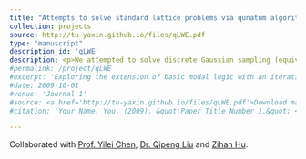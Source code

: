 ```yaml
---
title: "Attempts to solve standard lattice problems via qunatum algorithms"
collection: projects
source: http://tu-yaxin.github.io/files/qLWE.pdf
type: "manuscript"
description_id: 'qLWE'
description: <p>We attempted to solve discrete Gaussian sampling (equivalent to standard lattice problems) by first reducing it to a quantum analog of LWE (learning with errors) with special error distribution, and then solving the quantum LWE problem. We closed the first step, leaving the second step open. </p>
#permalink: /project/qLWE
#excerpt: 'Exploring the extension of basic modal logic with an iterative substitution operator. '
#date: 2009-10-01
#venue: 'Journal 1'
#source: <a href='http://tu-yaxin.github.io/files/qLWE.pdf'>Download manuscript here</a>
#citation: 'Your Name, You. (2009). &quot;Paper Title Number 1.&quot; <i>Journal 1</i>. 1(1).'

---
```

<p>Collaborated with <a href='http://www.chenyilei.net/'>Prof. Yilei Chen</a>, <a href='https://sites.google.com/view/qipengliu'>Dr. Qipeng Liu</a> and <a href='https://zihanhu.cn/'>Zihan Hu</a>. </p>


